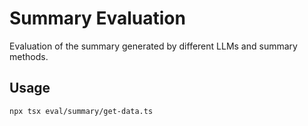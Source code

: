 # Summary Evaluation

Evaluation of the summary generated by different LLMs and summary methods.

## Usage

```sh
npx tsx eval/summary/get-data.ts
```
